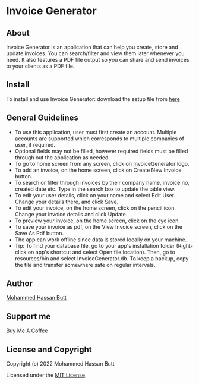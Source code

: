 # Invoice Generator

## About
Invoice Generator is an application that can help you create, store and update invoices. You can search/filter and view them later whenever you need. It also features a PDF file output so you can share and send invoices to your clients as a PDF file.

## Install
To install and use Invoice Generator: download the setup file from [here]()

## General Guidelines
- To use this application, user must first create an account. Multiple accounts are supported which corresponds to multiple companies of user, if required.
- Optional fields may not be filled, however required fields must be filled through out the application as needed.
- To go to home screen from any screen, click on InvoiceGenerator logo.
- To add an invoice, on the home screen, click on Create New Invoice button.
- To search or filter through invoices by their company name, invoice no, created date etc. Type in the search box to update the table view.
- To edit your user details, click on your name and select Edit User. Change your details there, and click Save.
- To edit your invoice, on the home screen, click on the pencil icon. Change your invoice details and click Update.
- To preview your invoice, on the home screen, click on the eye icon.
- To save your invoice as pdf, on the View Invoice screen, click on the Save As Pdf button.
- The app can work offline since data is stored locally on your machine.
- Tip: To find your database file, go to your app's installation folder (Right-click on app's shortcut and select Open file location). Then, go to resources/bin and select InvoiceGenerator.db. To keep a backup, copy the file and transfer somewhere safe on regular intervals.

## Author
[Mohammed Hassan Butt](https://www.linkedin.com/in/mohammed-hassan-161998150/)

## Support me
[Buy Me A Coffee](https://www.buymeacoffee.com/mhbsolutions)

## License and Copyright
Copyright (c) 2022 Mohammed Hassan Butt

Licensed under the [MIT License](LICENSE).